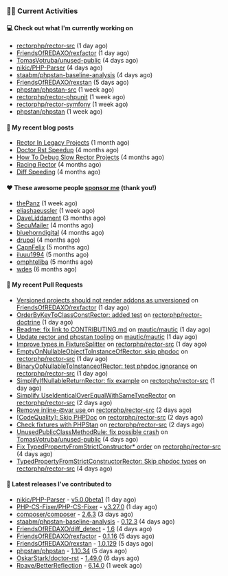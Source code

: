 ### 👨‍💻 Current Activities


#### 💻 Check out what I'm currently working on

- [rectorphp/rector-src](https://github.com/rectorphp/rector-src) (1 day ago)
- [FriendsOfREDAXO/rexfactor](https://github.com/FriendsOfREDAXO/rexfactor) (1 day ago)
- [TomasVotruba/unused-public](https://github.com/TomasVotruba/unused-public) (4 days ago)
- [nikic/PHP-Parser](https://github.com/nikic/PHP-Parser) (4 days ago)
- [staabm/phpstan-baseline-analysis](https://github.com/staabm/phpstan-baseline-analysis) (4 days ago)
- [FriendsOfREDAXO/rexstan](https://github.com/FriendsOfREDAXO/rexstan) (5 days ago)
- [phpstan/phpstan-src](https://github.com/phpstan/phpstan-src) (1 week ago)
- [rectorphp/rector-phpunit](https://github.com/rectorphp/rector-phpunit) (1 week ago)
- [rectorphp/rector-symfony](https://github.com/rectorphp/rector-symfony) (1 week ago)
- [phpstan/phpstan](https://github.com/phpstan/phpstan) (1 week ago)


#### 📜 My recent blog posts

- [Rector In Legacy Projects](https://staabm.github.io/2023/07/23/rector-in-legacy-projects.html) (1 month ago)
- [Doctor Rst Speedup](https://staabm.github.io/2023/05/18/doctor-rst-speedup.html) (4 months ago)
- [How To Debug Slow Rector Projects](https://staabm.github.io/2023/05/10/how-to-debug-slow-rector-projects.html) (4 months ago)
- [Racing Rector](https://staabm.github.io/2023/05/06/racing-rector.html) (4 months ago)
- [Diff Speeding](https://staabm.github.io/2023/05/01/diff-speeding.html) (4 months ago)


#### ❤️ These awesome people [sponsor me](https://github.com/sponsors/staabm) (thank you!)

- [thePanz](https://github.com/thePanz) (1 week ago)
- [eliashaeussler](https://github.com/eliashaeussler) (1 week ago)
- [DaveLiddament](https://github.com/DaveLiddament) (3 months ago)
- [SecuMailer](https://github.com/SecuMailer) (4 months ago)
- [bluehorndigital](https://github.com/bluehorndigital) (4 months ago)
- [drupol](https://github.com/drupol) (4 months ago)
- [CapnFelix](https://github.com/CapnFelix) (5 months ago)
- [iluuu1994](https://github.com/iluuu1994) (5 months ago)
- [omphteliba](https://github.com/omphteliba) (5 months ago)
- [wdes](https://github.com/wdes) (6 months ago)


#### 🔨 My recent Pull Requests

- [Versioned projects should not render addons as unversioned](https://github.com/FriendsOfREDAXO/rexfactor/pull/125) on [FriendsOfREDAXO/rexfactor](https://github.com/FriendsOfREDAXO/rexfactor) (1 day ago)
- [OrderByKeyToClassConstRector: added test](https://github.com/rectorphp/rector-doctrine/pull/231) on [rectorphp/rector-doctrine](https://github.com/rectorphp/rector-doctrine) (1 day ago)
- [Readme: fix link to CONTRIBUTING.md](https://github.com/mautic/mautic/pull/12733) on [mautic/mautic](https://github.com/mautic/mautic) (1 day ago)
- [Update rector and phpstan tooling](https://github.com/mautic/mautic/pull/12732) on [mautic/mautic](https://github.com/mautic/mautic) (1 day ago)
- [Improve types in FixtureSplitter](https://github.com/rectorphp/rector-src/pull/5036) on [rectorphp/rector-src](https://github.com/rectorphp/rector-src) (1 day ago)
- [EmptyOnNullableObjectToInstanceOfRector: skip phpdoc](https://github.com/rectorphp/rector-src/pull/5034) on [rectorphp/rector-src](https://github.com/rectorphp/rector-src) (1 day ago)
- [BinaryOpNullableToInstanceofRector: test phpdoc ignorance](https://github.com/rectorphp/rector-src/pull/5033) on [rectorphp/rector-src](https://github.com/rectorphp/rector-src) (1 day ago)
- [SimplifyIfNullableReturnRector: fix example](https://github.com/rectorphp/rector-src/pull/5032) on [rectorphp/rector-src](https://github.com/rectorphp/rector-src) (1 day ago)
- [Simplify UseIdenticalOverEqualWithSameTypeRector](https://github.com/rectorphp/rector-src/pull/5029) on [rectorphp/rector-src](https://github.com/rectorphp/rector-src) (2 days ago)
- [Remove inline-@var use ](https://github.com/rectorphp/rector-src/pull/5028) on [rectorphp/rector-src](https://github.com/rectorphp/rector-src) (2 days ago)
- [[CodeQuality]: Skip PHPDoc](https://github.com/rectorphp/rector-src/pull/5027) on [rectorphp/rector-src](https://github.com/rectorphp/rector-src) (2 days ago)
- [Check fixtures with PHPStan](https://github.com/rectorphp/rector-src/pull/5026) on [rectorphp/rector-src](https://github.com/rectorphp/rector-src) (2 days ago)
- [UnusedPublicClassMethodRule: fix possible crash](https://github.com/TomasVotruba/unused-public/pull/90) on [TomasVotruba/unused-public](https://github.com/TomasVotruba/unused-public) (4 days ago)
- [Fix TypedPropertyFromStrictConstructor* order](https://github.com/rectorphp/rector-src/pull/5021) on [rectorphp/rector-src](https://github.com/rectorphp/rector-src) (4 days ago)
- [TypedPropertyFromStrictConstructorRector: Skip phpdoc types](https://github.com/rectorphp/rector-src/pull/5020) on [rectorphp/rector-src](https://github.com/rectorphp/rector-src) (4 days ago)


#### 🔭 Latest releases I've contributed to

- [nikic/PHP-Parser](https://github.com/nikic/PHP-Parser) - [v5.0.0beta1](https://github.com/nikic/PHP-Parser/releases/tag/v5.0.0beta1) (1 day ago)
- [PHP-CS-Fixer/PHP-CS-Fixer](https://github.com/PHP-CS-Fixer/PHP-CS-Fixer) - [v3.27.0](https://github.com/PHP-CS-Fixer/PHP-CS-Fixer/releases/tag/v3.27.0) (1 day ago)
- [composer/composer](https://github.com/composer/composer) - [2.6.3](https://github.com/composer/composer/releases/tag/2.6.3) (3 days ago)
- [staabm/phpstan-baseline-analysis](https://github.com/staabm/phpstan-baseline-analysis) - [0.12.3](https://github.com/staabm/phpstan-baseline-analysis/releases/tag/0.12.3) (4 days ago)
- [FriendsOfREDAXO/diff_detect](https://github.com/FriendsOfREDAXO/diff_detect) - [1.6](https://github.com/FriendsOfREDAXO/diff_detect/releases/tag/1.6) (4 days ago)
- [FriendsOfREDAXO/rexfactor](https://github.com/FriendsOfREDAXO/rexfactor) - [0.1.16](https://github.com/FriendsOfREDAXO/rexfactor/releases/tag/0.1.16) (5 days ago)
- [FriendsOfREDAXO/rexstan](https://github.com/FriendsOfREDAXO/rexstan) - [1.0.129](https://github.com/FriendsOfREDAXO/rexstan/releases/tag/1.0.129) (5 days ago)
- [phpstan/phpstan](https://github.com/phpstan/phpstan) - [1.10.34](https://github.com/phpstan/phpstan/releases/tag/1.10.34) (5 days ago)
- [OskarStark/doctor-rst](https://github.com/OskarStark/doctor-rst) - [1.49.0](https://github.com/OskarStark/doctor-rst/releases/tag/1.49.0) (6 days ago)
- [Roave/BetterReflection](https://github.com/Roave/BetterReflection) - [6.14.0](https://github.com/Roave/BetterReflection/releases/tag/6.14.0) (1 week ago)
